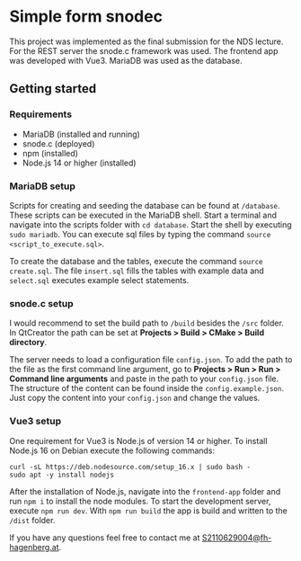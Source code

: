 # Simple form snodec

This project was implemented as the final submission for the NDS lecture.
For the REST server the snode.c framework was used. The frontend app was developed with Vue3. MariaDB was used as the database.

## Getting started

### Requirements 

- MariaDB (installed and running)
- snode.c (deployed)
- npm (installed)
- Node.js 14 or higher (installed)

### MariaDB setup

Scripts for creating and seeding the database can be found at `/database`. These scripts can be executed in the MariaDB shell. Start a terminal and navigate into the scripts folder with `cd database`. Start the shell by executing `sudo mariadb`. You can execute sql files by typing the command `source <script_to_execute.sql>`.

To create the database and the tables, execute the command `source create.sql`. The file `insert.sql` fills the tables with example data and `select.sql` executes example select statements.


### snode.c setup

I would recommend to set the build path to `/build` besides the `/src` folder. In QtCreator the path can be set at **Projects > Build > CMake > Build directory**.

The server needs to load a configuration file `config.json`. To add the path to the file as the first command line argument, go to **Projects > Run > Run > Command line arguments** and paste in the path to your `config.json` file. The structure of the content can be found inside the `config.example.json`. Just copy the content into your `config.json` and change the values.

### Vue3 setup

One requirement for Vue3 is Node.js of version 14 or higher. 
To install Node.js 16 on Debian execute the following commands:
```
curl -sL https://deb.nodesource.com/setup_16.x | sudo bash -
sudo apt -y install nodejs
```

After the installation of Node.js, navigate into the `frontend-app` folder and run `npm i` to install the node modules. To start the development server, execute `npm run dev`. With `npm run build` the app is build and written to the `/dist` folder.

If you have any questions feel free to contact me at [S2110629004@fh-hagenberg.at](mailto:s2110629004@fh-hagenberg.at).
